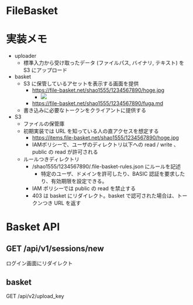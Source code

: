 FileBasket
==========

# 実装メモ

- uploader
  - 標準入力から受け取ったデータ (ファイルパス, バイナリ, テキスト) を S3 にアップロード
- basket
  - S3 に保管しているアセットを表示する画面を提供
    - https://file-basket.net/shao1555/1234567890/hoge.jpg
      - <html><body><img src='https://file-basket.s3.amazonaws.com/shao1555/1234567890/hoge.jpg' /></body></html>
    - https://file-basket.net/shao1555/1234567890/fuga.md
  - 書き込みに必要なトークンをクライアントに提供する
- S3
  - ファイルの保管庫
  - 初期実装では URL を知っている人の直アクセスを想定する
    - https://items.file-basket.net/shao1555/1234567890/hoge.jpg
    - IAMポリシーで、ユーザのディレクトリ以下への read / write 、public の read が許可される
  - ルールつきディレクトリ
    - /shao1555/1234567890/.file-basket-rules.json にルールを記述
      - 特定のユーザ、ドメインを許可したり、BASIC 認証を要求したり、有効期限を設定できる。
    - IAM ポリシーでは public の read を禁止する
    - 403 は basket にリダイレクト。basket で認可された場合は、トークンつき URL を返す

# Basket API

## GET /api/v1/sessions/new

ログイン画面にリダイレクト

## basket


GET /api/v2/upload_key
